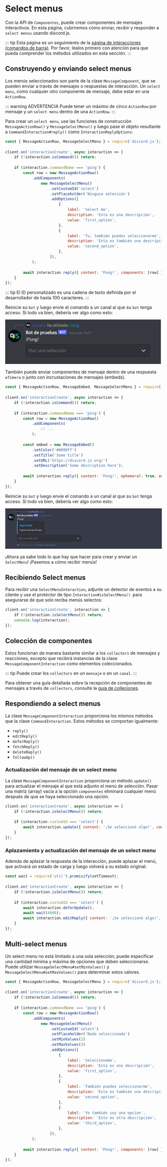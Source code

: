 # Select menus

Con la API de `Componentes`, puede crear componentes de mensajes interactivos. En esta página, cubriremos cómo enviar, recibir y responder a `select menus` usando discord.js.

::: tip
Esta página es un seguimiento de la [página de interacciones (comandos de barra)](/interactions/registering-slash-commands.md). Por favor, léalos primero con atención para que pueda comprender los métodos utilizados en esta sección.
:::

## Construyendo y enviando select menus

Los menús seleccionados son parte de la clase `MessageComponent`, que se pueden enviar a través de mensajes o respuestas de interacción. Un `select menu`, como cualquier otro componente de mensaje, debe estar en una `ActionRow`.

::: warning ADVERTENCIA
Puede tener un máximo de cinco `ActionRow` por mensaje y un `select menu` dentro de una `ActionRow`.
:::

Para crear un `select menu`, use las funciones de construcción `MessageActionRow()` y `MessageSelectMenu()` y luego pase el objeto resultante a `CommandInteraction#reply()` como `InteractionReplyOptions`:

```js {1,7-24,26}
const { MessageActionRow, MessageSelectMenu } = require('discord.js');

client.on('interactionCreate', async interaction => {
	if (!interaction.isCommand()) return;

	if (interaction.commandName === 'ping') {
		const row = new MessageActionRow()
			.addComponents(
				new MessageSelectMenu()
					.setCustomId('select')
					.setPlaceholder('Ninguna selección')
					.addOptions([
						{
							label: 'Select me',
							description: 'Esta es una descripción',
							value: 'first_option',
						},
						{
							label: 'Tu, también puedes seleccionarme',
							description: 'Esta es también una descripción,
							value: 'second_option',
						},
					]),
			);

		await interaction.reply({ content: 'Pong!', components: [row] });
	}
});
```

::: tip
El ID personalizado es una cadena de texto definida por el desarrollador de hasta 100 caracteres.
:::

Reinicie su `bot` y luego envíe el comando a un canal al que su `bot` tenga acceso. Si todo va bien, debería ver algo como esto:

<!--- vue-discord-message doesn't yet have support for select menus
<DiscordMessages>
	<DiscordMessage profile="bot">
		<template #interactions>
			<DiscordInteraction profile="user" :command="true">ping</DiscordInteraction>
		</template>
		Pong!
	</DiscordMessage>
</DiscordMessages>
-->
![select](./images/select.png)

También puede enviar componentes de mensaje dentro de una respuesta `efímera` o junto con incrustaciones de mensajes (embeds).

```js {1,12-16,18}
const { MessageActionRow, MessageEmbed, MessageSelectMenu } = require('discord.js');

client.on('interactionCreate', async interaction => {
	if (!interaction.isCommand()) return;

	if (interaction.commandName === 'ping') {
		const row = new MessageActionRow()
			.addComponents(
				// ...
			);

		const embed = new MessageEmbed()
			.setColor('#0099ff')
			.setTitle('Some title')
			.setURL('https://discord.js.org/')
			.setDescription('Some description here');

		await interaction.reply({ content: 'Pong!', ephemeral: true, embeds: [embed], components: [row] });
	}
});
```

Reinicie su `bot` y luego envíe el comando a un canal al que su `bot` tenga acceso. Si todo va bien, debería ver algo como esto:

<!--- vue-discord-message doesn't yet have support for select menus
<DiscordMessages>
	<DiscordMessage profile="bot">
		<template #interactions>
			<DiscordInteraction
				profile="user"
				:command="true"
				:ephemeral="true"
			>ping</DiscordInteraction>
		</template>
		Pong! (+ components)
		<template #embeds>
			<DiscordEmbed
				border-color="#0099ff"
				embed-title="Some title"
				url="https://discord.js.org"
			>
				Some description here
			</DiscordEmbed>
		</template>
	</DiscordMessage>
</DiscordMessages>
-->
![selectephem](./images/selectephem.png)

¡Ahora ya sabe todo lo que hay que hacer para crear y enviar un `SelectMenu`! ¡Pasemos a cómo recibir menús!

## Recibiendo Select menus

Para recibir una `SelectMenuInteraction`, adjunte un detector de eventos a su cliente y use el protector de tipo `Interaction#isSelectMenu() `para asegurarse de que solo reciba menús selectos:

```js {2}
client.on('interactionCreate', interaction => {
	if (!interaction.isSelectMenu()) return;
	console.log(interaction);
});
```

## Colección de componentes

Estos funcionan de manera bastante similar a los `collectors` de mensajes y reacciones, excepto que recibirá instancias de la clase `MessageComponentInteraction` como elementos coleccionados.

::: tip
Puede crear los `collectors` en un `mensaje` o en un `canal`.
:::

Para obtener una guía detallada sobre la recepción de componentes de mensajes a través de `collectors`, consulte la [guía de colleciones](/popular-topics/collectors.md#interaction-collectors).

## Respondiendo a select menus

La clase `MessageComponentInteraction` proporciona los mismos métodos que la clase `CommandInteraction`. Estos métodos se comportan igualmente:
- `reply()`
- `editReply()`
- `deferReply()`
- `fetchReply()`
- `deleteReply()`
- `followUp()`

### Actualización del mensaje de un select menu

La clase `MessageComponentInteraction` proporciona un método `update() `para actualizar el mensaje al que está adjunto el menú de selección. Pasar una matriz (array) vacía a la opción `componentes` eliminará cualquier menú después de que se haya seleccionado una opción.

```js {1,4-6}
client.on('interactionCreate', async interaction => {
	if (!interaction.isSelectMenu()) return;

	if (interaction.customId === 'select') {
		await interaction.update({ content: '¡Se seleccionó algo!', components: [] });
	}
});
```

### Aplazamiento y actualización del mensaje de un select menu

Además de aplazar la respuesta de la interacción, puede aplazar el menú, que activará un estado de carga y luego volverá a su estado original:

```js {1,6-10}
const wait = require('util').promisify(setTimeout);

client.on('interactionCreate', async interaction => {
	if (!interaction.isSelectMenu()) return;

	if (interaction.customId === 'select') {
		await interaction.deferUpdate();
		await wait(4000);
		await interaction.editReply({ content: '¡Se seleccionó algo!', components: [] });
	}
});
```

## Multi-select menus

Un select menu  no está limitado a una sola selección; puede especificar una cantidad mínima y máxima de opciones que deben seleccionarse. Puede utilizar `MessageSelectMenu#setMinValues()` y `MessageSelectMenu#setMaxValues()` para determinar estos valores.

```js {1,7-31,33}
const { MessageActionRow, MessageSelectMenu } = require('discord.js');

client.on('interactionCreate', async interaction => {
	if (!interaction.isCommand()) return;

	if (interaction.commandName === 'ping') {
		const row = new MessageActionRow()
			.addComponents(
				new MessageSelectMenu()
					.setCustomId('select')
					.setPlaceholder('Nada seleccionado')
					.setMinValues(2)
					.setMaxValues(3)
					.addOptions([
						{
							label: 'Seleccioname',
							description: 'Esta es una descripción',
							value: 'first_option',
						},
						{
							label: 'También puedes seleccionarme',
							description: 'Esta es también una descripción',
							value: 'second_option',
						},
						{
							label: 'Yo también soy una opcion',
							description: 'Esta es otra descripción',
							value: 'third_option',
						},
					]),
			);

		await interaction.reply({ content: 'Pong!', components: [row] });
	}
});
```
